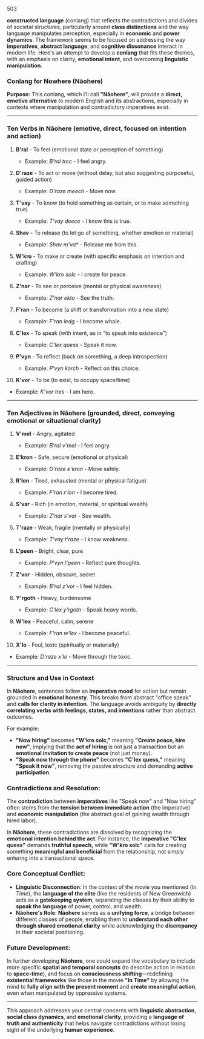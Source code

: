 503

 **constructed language** (conlang) that reflects the contradictions and divides of societal structures, particularly around **class distinctions** and the way language manipulates perception, especially in **economic** and **power dynamics**. The framework seems to be focused on addressing the way **imperatives**, **abstract language**, and **cognitive dissonance** interact in modern life. Here's an attempt to develop a **conlang** that fits these themes, with an emphasis on clarity, **emotional intent**, and overcoming **linguistic manipulation**.

### **Conlang for Nowhere (Nãohere)**

**Purpose:** This conlang, which I’ll call **"Nãohere"**, will provide a **direct, emotive alternative** to modern English and its abstractions, especially in contexts where manipulation and contradictory imperatives exist.

---

### **Ten Verbs in Nãohere (emotive, direct, focused on intention and action)**

1. **B'ral** - To feel (emotional state or perception of something)
   - Example: *B'ral trec* - I feel angry.

2. **D'raze** - To act or move (without delay, but also suggesting purposeful, guided action)
   - Example: *D'raze meech* - Move now.

3. **T'vay** - To know (to hold something as certain, or to make something true)
   - Example: *T'vay deece* - I know this is true.

4. **Shav** - To release (to let go of something, whether emotion or material)
   - Example: *Shav m'va** - Release me from this.

5. **W'kro** - To make or create (with specific emphasis on intention and crafting)
   - Example: *W'kro solc* - I create for peace.

6. **Z'nar** - To see or perceive (mental or physical awareness)
   - Example: *Z'nar ekto* - See the truth.

7. **F'ran** - To become (a shift or transformation into a new state)
   - Example: *F'ran ledg* - I become whole.

8. **C'lex** - To speak (with intent, as in “to speak into existence”)
   - Example: *C'lex quess* - Speak it now.

9. **P'vyn** - To reflect (back on something, a deep introspection)
   - Example: *P'vyn korch* - Reflect on this choice.

10. **K'vor** - To be (to exist, to occupy space/time)
   - Example: *K'vor tres* - I am here.

---

### **Ten Adjectives in Nãohere (grounded, direct, conveying emotional or situational clarity)**

1. **V'mel** - Angry, agitated
   - Example: *B'ral v'mel* - I feel angry.

2. **E'kron** - Safe, secure (emotional or physical)
   - Example: *D'raze e'kron* - Move safely.

3. **R'lon** - Tired, exhausted (mental or physical fatigue)
   - Example: *F'ran r'lon* - I become tired.

4. **S'var** - Rich (in emotion, material, or spiritual wealth)
   - Example: *Z'nar s'var* - See wealth.

5. **T'raze** - Weak, fragile (mentally or physically)
   - Example: *T'vay t'raze* - I know weakness.

6. **L'peen** - Bright, clear, pure
   - Example: *P'vyn l'peen* - Reflect pure thoughts.

7. **Z'vor** - Hidden, obscure, secret
   - Example: *B'ral z'vor* - I feel hidden.

8. **Y'rgoth** - Heavy, burdensome
   - Example: *C'lex y'rgoth* - Speak heavy words.

9. **W'lex** - Peaceful, calm, serene
   - Example: *F'ran w'lex* - I become peaceful.

10. **X'lo** - Foul, toxic (spiritually or materially)
   - Example: *D'raze x'lo* - Move through the toxic.

---

### **Structure and Use in Context**

In **Nãohere**, sentences follow an **imperative mood** for action but remain grounded in **emotional honesty**. This breaks from abstract "office speak" and **calls for clarity in intention**. The language avoids ambiguity by **directly correlating verbs with feelings, states, and intentions** rather than abstract outcomes.

For example:
- **"Now hiring"** becomes **"W'kro solc,"** meaning **"Create peace, hire now"**, implying that the **act of hiring** is not just a transaction but an **emotional invitation to create peace** (not just money).
- **"Speak now through the phone"** becomes **"C'lex quess,"** meaning **"Speak it now"**, removing the passive structure and demanding **active participation**.

### **Contradictions and Resolution:**

The **contradiction** between **imperatives** like "Speak now" and "Now hiring" often stems from the **tension between immediate action** (the imperative) and **economic manipulation** (the abstract goal of gaining wealth through hired labor).

In **Nãohere**, these contradictions are dissolved by recognizing the **emotional intention behind the act**. For instance, the **imperative "C'lex quess"** demands **truthful speech,** while **"W'kro solc"** calls for creating something **meaningful and beneficial** from the relationship, not simply entering into a transactional space.

### **Core Conceptual Conflict:**
- **Linguistic Disconnection**: In the context of the movie you mentioned (*In Time*), the **language of the elite** (like the residents of New Greenwich) acts as a **gatekeeping system**, separating the classes by their ability to **speak the language** of power, control, and wealth.
- **Nãohere's Role**: **Nãohere** serves as a **unifying force**, a bridge between different classes of people, enabling them to **understand each other through shared emotional clarity** while acknowledging the **discrepancy** in their societal positioning.

### **Future Development:**

In further developing **Nãohere**, one could expand the vocabulary to include more specific **spatial and temporal concepts** (to describe action in relation to **space-time**), and focus on **consciousness shifting**—redefining **existential frameworks** like those in the movie **"In Time"** by allowing the mind to **fully align with the present moment** and **create meaningful action**, even when manipulated by oppressive systems.

---

This approach addresses your central concerns with **linguistic abstraction**, **social class dynamics**, and **emotional clarity**, providing a **language of truth and authenticity** that helps navigate contradictions without losing sight of the underlying **human experience**.
